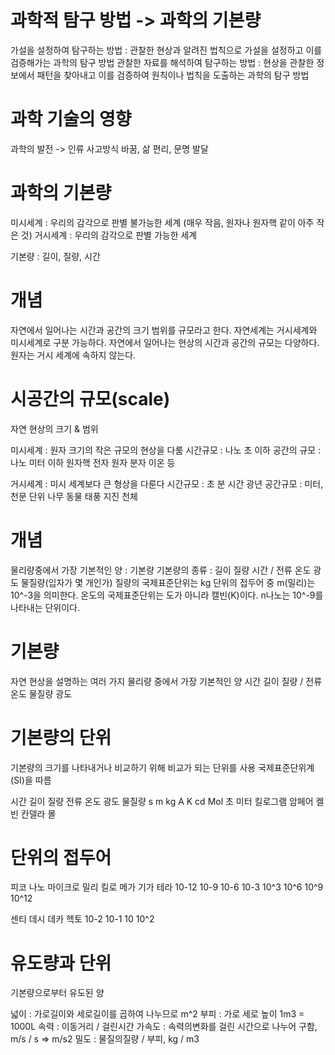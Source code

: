 <h1 id="과학적-탐구-방법---과학의-기본량">과학적 탐구 방법 -&gt; 과학의 기본량</h1>
<p>가설을 설정하여 탐구하는 방법 : 관찰한 현상과 알려진 법칙으로 가설을 설정하고 이를 검증해가는 과학의 탐구 방법
관찰한 자료를 해석하여 탐구하는 방법 : 현상을 관찰한 정보에서 패턴을 찾아내고 이를 검증하여 원칙이나 법칙을 도출하는 과학의 탐구 방법</p>
<h1 id="과학-기술의-영향">과학 기술의 영향</h1>
<p>과학의 발전 -&gt; 인류 사고방식 바꿈, 삶 편리, 문명 발달</p>
<h1 id="과학의-기본량">과학의 기본량</h1>
<p>미시세계 : 우리의 감각으로 판별 불가능한 세계 (매우 작음, 원자나 원자핵 같이 아주 작은 것)
거시세계 : 우리의 감각으로 판별 가능한 세계 </p>
<p>기본량 : 길이, 질량, 시간</p>
<h1 id="개념">개념</h1>
<p>자연에서 일어나는 시간과 공간의 크기 범위를 규모라고 한다.
자연세계는 거시세계와 미시세계로 구분 가능하다.
자연에서 일어나는 현상의 시간과 공간의 규모는 다양하다.
원자는 거시 세계에 속하지 않는다.</p>
<h1 id="시공간의-규모scale">시공간의 규모(scale)</h1>
<p>자연 현상의 크기 &amp; 범위</p>
<p>미시세계 : 원자 크기의 작은 규모의 현상을 다룸
시간규모 : 나노 초 이하
공간의 규모 : 나노 미터 이하
원자핵 전자 원자 분자 이온 등</p>
<p>거시세계 : 미시 세계보다 큰 형상을 다룬다
시간규모 : 초 분 시간 광년
공간규모 : 미터, 천문 단위
나무 동물 태풍 지진 천체</p>
<h1 id="개념-1">개념</h1>
<p>물리량중에서 가장 기본적인 양 : 기본량
기본량의 종류 : 길이 질량 시간 / 전류 온도 광도 물질량(입자가 몇 개인가)
질량의 국제표준단위는 kg
단위의 접두어 중 m(밀리)는 10^-3을 의미한다.
온도의 국제표준단위는 도가 아니라 캘빈(K)이다.
n나노는 10^-9를 나타내는 단위이다.</p>
<h1 id="기본량">기본량</h1>
<p>자연 현상을 설명하는 여러 가지 물리량 중에서 가장 기본적인 양
시간 길이 질량 / 전류 온도 물질량 광도</p>
<h1 id="기본량의-단위">기본량의 단위</h1>
<p>기본량의 크기를 나타내거나 비교하기 위해 비교가 되는 단위를 사용
국제표준단위계(SI)을 따름</p>
<p>시간 길이 질량 전류 온도 광도 물질량
s m kg A K cd Mol
초 미터 킬로그램 암페어 켈빈 칸델라 몰</p>
<h1 id="단위의-접두어">단위의 접두어</h1>
<p>피코 나노 마이크로 밀리 킬로 메가 기가 테라
10-12 10-9 10-6 10-3 10^3 10^6 10^9 10^12</p>
<p>센티 데시 데카 헥토
10-2 10-1 10 10^2</p>
<h1 id="유도량과-단위">유도량과 단위</h1>
<p>기본량으로부터 유도된 양</p>
<p>넓이 : 가로길이와 세로길이를 곱하여 나누므로 m^2
부피 : 가로 세로 높이 1m3 = 1000L
속력 : 이동거리 / 걸린시간
가속도 : 속력의변화를 걸린 시간으로 나누어 구함, m/s / s =&gt;  m/s2
밀도 : 물질의질량 / 부피, kg / m3 </p>
